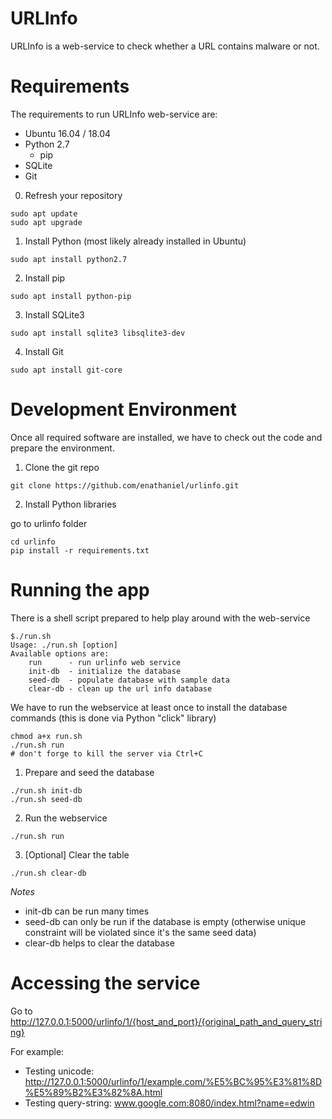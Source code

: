 URLInfo
=======

URLInfo is a web-service to check whether a URL contains malware or not.

# Requirements

The requirements to run URLInfo web-service are:
* Ubuntu 16.04 / 18.04
* Python 2.7
	* pip
* SQLite
* Git

0. Refresh your repository
```
sudo apt update
sudo apt upgrade
```

1. Install Python (most likely already installed in Ubuntu)
```
sudo apt install python2.7 
```

2. Install pip

```
sudo apt install python-pip
```

3. Install SQLite3

```
sudo apt install sqlite3 libsqlite3-dev
```

4. Install Git
```
sudo apt install git-core
```

# Development Environment

Once all required software are installed, we have to check out the code and prepare the environment.

1. Clone the git repo

```
git clone https://github.com/enathaniel/urlinfo.git
```

2. Install Python libraries

go to urlinfo folder
```
cd urlinfo
pip install -r requirements.txt
```

# Running the app

There is a shell script prepared to help play around with the web-service

```
$./run.sh
Usage: ./run.sh [option]
Available options are: 
	run 	 - run urlinfo web service
	init-db  - initialize the database
	seed-db  - populate database with sample data
	clear-db - clean up the url info database
```

We have to run the webservice at least once to install the database commands (this is done via Python "click" library)

```
chmod a+x run.sh
./run.sh run
# don't forge to kill the server via Ctrl+C
```

1. Prepare and seed the database

```
./run.sh init-db
./run.sh seed-db
```

2. Run the webservice

```
./run.sh run
```

3. [Optional] Clear the table
```
./run.sh clear-db
```

*Notes*
* init-db can be run many times
* seed-db can only be run if the database is empty 
	(otherwise unique constraint will be violated since it's the same seed data)
* clear-db helps to clear the database

# Accessing the service

Go to http://127.0.0.1:5000/urlinfo/1/{host_and_port}/{original_path_and_query_string}

For example:

* Testing unicode: http://127.0.0.1:5000/urlinfo/1/example.com/%E5%BC%95%E3%81%8D%E5%89%B2%E3%82%8A.html
* Testing query-string: www.google.com:8080/index.html?name=edwin

